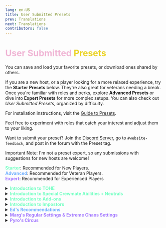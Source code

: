 ```yaml
---
lang: en-US
title: User Submitted Presets
prev: Translations
next: Translations
contributors: false
---
```


# <font color=#f0b6d5>User Submitted <font color=#ebd326>Presets</font></font>

You can save and load your favorite presets, or download ones shared by others.

If you are a new host, or a player looking for a more relaxed experience, try the <b>Starter Presets</b> below. They're also great for veterans needing a break. Once you're familiar with roles and perks, explore <b>Advanced Presets</b> or dive into <b>Expert Presets</b> for more complex setups. You can also check out <i>User Submitted Presets</i>, organized by difficulty.

For installation instructions, visit the [Guide to Presets](/guides/Presets.html).

Feel free to experiment with roles that catch your interest and adjust them to your liking.

Want to submit your preset? Join the [Discord Server](https://discord.gg/ten), go to `#website-feedback`, and post in the forum with the Preset tag.

Important Note: I'm not a preset expert, so any submissions with suggestions for new hosts are welcome!

<b><font color=#75ffc3>Starter</font></b>: Recommended for New Players.<br>
<b><font color=#75b2ff>Advanced</font></b>: Recommended for Veteran Players.<br>
<b><font color=#a175ff>Expert</font></b>: Recommended for Experienced Players

<details>
<summary><b><font color=75ffc3>Introduction to TOHE</font></b></summary>

<a href="../.vuepress/public/presets/StarterIntroTOHE.json" download>Download this Preset</a><br>
Important Notes: This Preset is as simple as they come, well, besides just being default Impostors & Crewmates, but it's to get you familiar with the very base Mechanics.

> Provided by: NotPyro404
</details>
<details>
<summary><b><font color=75ffc3>Introduction to Special Crewmate Abilities + Neutrals</font></b></summary>

<a href="../.vuepress/public/presets/StarterIntroNeut.json" download>Download this Preset</a><br>
Important Notes: This Preset is the same as Vanilla, but instead to introduce you to Special Crewmate Abilities, & Neutrals. Roles Enabled below:<br>
Sheriff, Mechanic, Jester, & Serial Killer.

> Provided by: NotPyro404
</details>
<details>
<summary><b><font color=75ffc3>Introduction to Add-ons</font></b></summary>

<a href="../.vuepress/public/presets/StarterIntroAddon.json" download>Download this Preset</a><br>
Important Notes: This Preset is to introduce you to a few Add-ons that spice gameplay. Nothing Speed related/complicated yet.

> Provided by: NotPyro404
</details>
<details>
<summary><b><font color=75ffc3>Introduction to Impostors</font></b></summary>

<a href="../.vuepress/public/presets/StarterIntroImp.json" download>Download this Preset</a><br>
Important Notes: This Preset is to get you into a few Impostor Roles. These will only be ones with basic abilities, nothing crazy.

> Provided by: NotPyro404
</details>
<details>
<summary><b><font color=75b2ff>Ed's Recommendations</font></b></summary>

<a href="../.vuepress/public/presets/AdvancedEd.json" download>Download this Preset</a><br>
Important Notes: This Preset is what Ed (holmes3) uses in their lobbies and recommends to familiar hosts.

> Provided by: Ed
</details>
<details>
<summary><b><font color=a175ff>Marg's Regular Settings & Extreme Chaos Settings</font></b></summary>

<a href="../.vuepress/public/presets/CustomMargsPreset.json" download>Download this Preset</a><br>
Important Notes: Preset 1 is Marg's Regular Settings. Preset 2 is Marg's Extreme Chaos Settings.
Version: 2.0.0 Alpha 20

> Submitted by: Marg
</details>
<details>
<summary><b><font color=a175ff>Pyro's Circus</font></b></summary>

<a href="../.vuepress/public/presets/CustomPyrosPreset.json" download>Download this Preset</a><br>
Important Notes: Preset 1 is Pyro's Circus. This has every role enabled (Besides a few, which were either better as their addon versions, or just weren't wanted such as: Executioner, Most Vanilla Roles, so on.)
Version: 2.1.0 Alpha 3

> Submitted by: NotPyro404
</details>